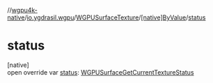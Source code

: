 //[wgpu4k-native](../../../../index.md)/[io.ygdrasil.wgpu](../../index.md)/[WGPUSurfaceTexture](../index.md)/[[native]ByValue](index.md)/[status](status.md)

# status

[native]\
open override var [status](status.md): [WGPUSurfaceGetCurrentTextureStatus](../../-w-g-p-u-surface-get-current-texture-status/index.md)
